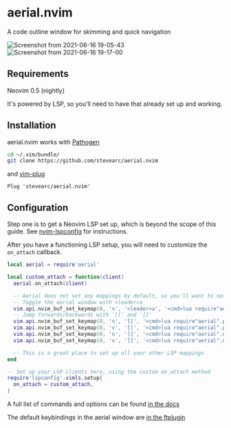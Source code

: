 # aerial.nvim
A code outline window for skimming and quick navigation

![Screenshot from 2021-06-16 19-05-43](https://user-images.githubusercontent.com/506791/122320750-9cddbc80-ced7-11eb-937e-90eed107f94e.png)
![Screenshot from 2021-06-16 19-17-00](https://user-images.githubusercontent.com/506791/122320760-9ea78000-ced7-11eb-8982-3d051992e91f.png)

## Requirements
Neovim 0.5 (nightly)

It's powered by LSP, so you'll need to have that already set up and working.

## Installation
aerial.nvim works with [Pathogen](https://github.com/tpope/vim-pathogen)

```sh
cd ~/.vim/bundle/
git clone https://github.com/stevearc/aerial.nvim
```

and [vim-plug](https://github.com/junegunn/vim-plug)

```vim
Plug 'stevearc/aerial.nvim'
```

## Configuration

Step one is to get a Neovim LSP set up, which is beyond the scope of this guide.
See [nvim-lspconfig](https://github.com/neovim/nvim-lspconfig) for instructions.

After you have a functioning LSP setup, you will need to customize the
`on_attach` callback.

```lua
local aerial = require'aerial'

local custom_attach = function(client)
  aerial.on_attach(client)

  -- Aerial does not set any mappings by default, so you'll want to set some up
  -- Toggle the aerial window with <leader>a
  vim.api.nvim_buf_set_keymap(0, 'n', '<leader>a', '<cmd>lua require"aerial".toggle()<CR>', {})
  -- Jump forwards/backwards with '[[' and ']]'
  vim.api.nvim_buf_set_keymap(0, 'n', '[[', '<cmd>lua require"aerial".prev_item()<CR>zvzz', {})
  vim.api.nvim_buf_set_keymap(0, 'v', '[[', '<cmd>lua require"aerial".prev_item()<CR>zvzz', {})
  vim.api.nvim_buf_set_keymap(0, 'n', ']]', '<cmd>lua require"aerial".next_item()<CR>zvzz', {})
  vim.api.nvim_buf_set_keymap(0, 'v', ']]', '<cmd>lua require"aerial".next_item()<CR>zvzz', {})

  -- This is a great place to set up all your other LSP mappings
end

-- Set up your LSP clients here, using the custom on_attach method
require'lspconfig'.vimls.setup{
  on_attach = custom_attach,
}
```

A full list of commands and options can be found [in the
docs](https://github.com/stevearc/aerial.nvim/blob/master/doc/aerial.txt)

The default keybindings in the aerial window are [in the
ftplugin](https://github.com/stevearc/aerial.nvim/blob/master/ftplugin/aerial.vim)
